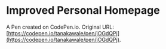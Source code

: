 # Improved Personal Homepage

A Pen created on CodePen.io. Original URL: [https://codepen.io/tanakawale/pen/jOGdQPj](https://codepen.io/tanakawale/pen/jOGdQPj).


